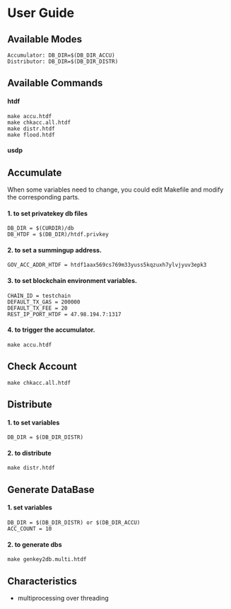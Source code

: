 # User Guide
## Available Modes
    Accumulator: DB_DIR=$(DB_DIR_ACCU)
    Distributor: DB_DIR=$(DB_DIR_DISTR)

## Available Commands
#### htdf
    make accu.htdf
    make chkacc.all.htdf
    make distr.htdf
    make flood.htdf
#### usdp
## Accumulate
When some variables need to change, you could edit Makefile and modify the corresponding parts.
#### 1. to set privatekey db files
    DB_DIR = $(CURDIR)/db
    DB_HTDF = $(DB_DIR)/htdf.privkey
#### 2. to set a summingup address.
    GOV_ACC_ADDR_HTDF = htdf1aax569cs769m33yuss5kqzuxh7ylvjyuv3epk3
#### 3. to set blockchain environment variables.
    CHAIN_ID = testchain
    DEFAULT_TX_GAS = 200000
    DEFAULT_TX_FEE = 20
    REST_IP_PORT_HTDF = 47.98.194.7:1317
#### 4. to trigger the accumulator.
    make accu.htdf

## Check Account
    make chkacc.all.htdf

## Distribute
#### 1. to set variables
    DB_DIR = $(DB_DIR_DISTR)
#### 2. to distribute
    make distr.htdf

## Generate DataBase
#### 1. set variables
    DB_DIR = $(DB_DIR_DISTR) or $(DB_DIR_ACCU)
    ACC_COUNT = 10
#### 2. to generate dbs
    make genkey2db.multi.htdf

## Characteristics
   - multiprocessing over threading
